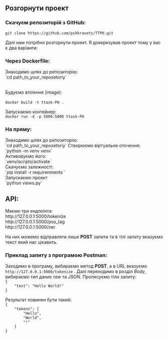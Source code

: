 <H2>Розгорнути проект</H2>
<H3>Скачуєм репозиторій з GitHub:</H3>

`git clone https://github.com/pshkravets/TTPH.git` <br>

Далі нам потрібно розгорнути проект. Я докеризував проект 
тому у вас є два варіанти: <br>

<H3>Через Dockerfile:</H3>
Знаходимо шлях до репозиторію: <br>
`cd path_to_your_reposetoriy` <br><br>

Будуємо втілення (image): <br><br>
`docker build -t ttask-PH .`

Запускаємо контейнер: <br>
`docker run -d -p 5000:5000 ttask-PH`


<H3>На пряму:</H3>
Знаходимо шлях до репозиторію: <br>
`cd path_to_your_reposetoriy` 
Створюємо віртуальне оточення: <br>
`python -m venv venv`<br>
Активовуємо його: <br>
`venv/scripts/activate` <br>
Скачуємо залежності: <br>
`pip install -r requirenments ` <br>
Запускаємо проект <br>
`python views.py`<br>


<H2>API:</H2>
Маємо три ендпоінта: <br>
http://127.0.0.1:5000/tokenize <br>
http://127.0.0.1:5000/pos_tag <br>
http://127.0.0.1:5000/ner

На них можемо відправляти лише **POST** запити та в тілі запиту 
вказуємо текст який нас цікавить. 

<H3>Приклад запиту з програмою Postman:</H3>

Заходимо в програму, вибираємо метод **POST**, а в URL вказуємо 
`http://127.0.0.1:5000/tokenize` .
Далі переходимо в розділ _Body_,  вибираємо тип даних _raw_ та _JSON_.
Прописуємо тіло запиту:<br>
` { ` <br>
`    "text": "Hello World!"` <br>
`}` <br>

Результат повинен бути такий:<br>
`{`<br>
`    "tokens": [` <br> 
`        "Hello",` <br>
`        "World",` <br>
`        "!"` <br>
`    ]` <br>
`}`